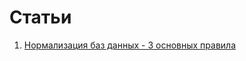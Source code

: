 # Статьи
1. [Нормализация баз данных - 3 основных правила](https://github.com/codedokode/pasta/blob/master/db/normalization.md)
